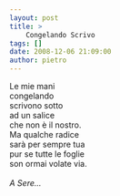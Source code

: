 ```yaml
---
layout: post
title: >
    Congelando Scrivo
tags: []
date: 2008-12-06 21:09:00
author: pietro
---
```

Le mie mani<br/>congelando<br/>scrivono sotto<br/>ad un salice<br/>che non è il nostro.<br/>Ma qualche radice<br/>sarà per sempre tua<br/>pur se tutte le foglie<br/>son ormai volate via.<br/><br/><span style="font-style: italic">A Sere...</span>
